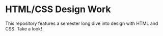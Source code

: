 # HTML/CSS Design Work

This repository features a semester long dive into design with HTML and CSS. Take a look!
